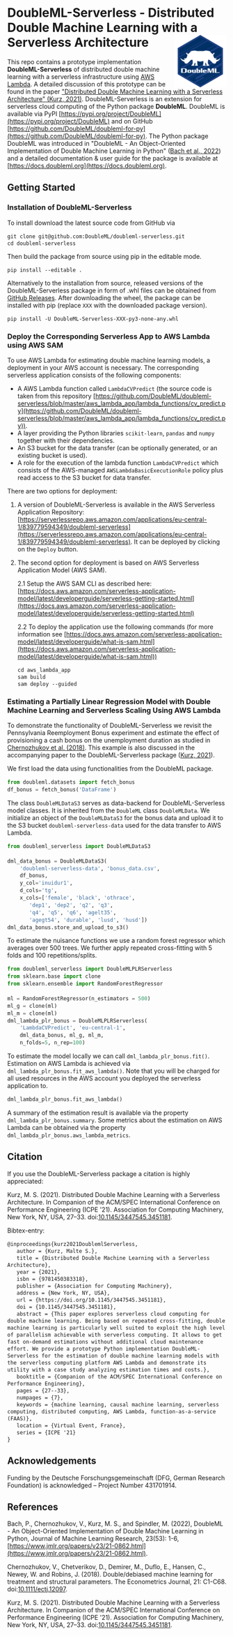 # DoubleML-Serverless - Distributed Double Machine Learning with a Serverless Architecture <a href="https://docs.doubleml.org"><img src="https://raw.githubusercontent.com/DoubleML/doubleml-for-py/master/doc/logo.png" align="right" width = "120" /></a>

This repo contains a prototype implementation **DoubleML-Serverless** of distributed double machine learning with a serverless infrastructure
using [AWS Lambda](https://aws.amazon.com/lambda).
A detailed discussion of this prototype can be found in the paper ["Distributed Double Machine Learning with a Serverless Architecture" (Kurz, 2021)](https://doi.org/10.1145/3447545.3451181).
DoubleML-Serverless is an extension for serverless cloud computing of the Python package **DoubleML**.
DoubleML is available via PyPI [https://pypi.org/project/DoubleML](https://pypi.org/project/DoubleML) and on GitHub [https://github.com/DoubleML/doubleml-for-py](https://github.com/DoubleML/doubleml-for-py).
The Python package DoubleML was introduced in
"DoubleML - An Object-Oriented Implementation of Double Machine Learning in Python"
([Bach et al., 2022](https://www.jmlr.org/papers/v23/21-0862.html))
and a detailed documentation \& user guide for the package is available at
[https://docs.doubleml.org](https://docs.doubleml.org).

## Getting Started

### Installation of DoubleML-Serverless

To install download the latest source code from GitHub via
```
git clone git@github.com:DoubleML/doubleml-serverless.git
cd doubleml-serverless
```

Then build the package from source using pip in the editable mode.

```
pip install --editable .
```

Alternatively to the installation from source, released versions of the DoubleML-Serverless package in form of
.whl files can be obtained from [GitHub Releases](https://github.com/DoubleML/doubleml-serverless/releases).
After downloading the wheel, the package can be installed with pip (replace `XXX` with the downloaded package version).
```
pip install -U DoubleML-Serverless-XXX-py3-none-any.whl
```

### Deploy the Corresponding Serverless App to AWS Lambda using AWS SAM

To use AWS Lambda for estimating double machine learning models, a deployment in your AWS account is necessary.
The corresponding serverless application consists of the following components:

* A AWS Lambda function called `LambdaCVPredict` (the source code is taken from this repository [https://github.com/DoubleML/doubleml-serverless/blob/master/aws_lambda_app/lambda_functions/cv_predict.py](https://github.com/DoubleML/doubleml-serverless/blob/master/aws_lambda_app/lambda_functions/cv_predict.py)).
* A layer providing the Python libraries `scikit-learn`, `pandas` and `numpy` together with their dependencies.
* An S3 bucket for the data transfer (can be optionally generated, or an existing bucket is used).
* A role for the execution of the lambda function `LambdaCVPredict` which consists of the AWS-managed `AWSLambdaBasicExecutionRole` policy plus read access to the S3 bucket for data transfer.


There are two options for deployment:

1. A version of DoubleML-Serverless is available in the AWS Serverless Application Repository: [https://serverlessrepo.aws.amazon.com/applications/eu-central-1/839779594349/doubleml-serverless](https://serverlessrepo.aws.amazon.com/applications/eu-central-1/839779594349/doubleml-serverless). It can be deployed by clicking on the `Deploy` button.

2. The second option for deployment is based on AWS Serverless Application Model (AWS SAM).

    2.1 Setup the AWS SAM CLI as described here: [https://docs.aws.amazon.com/serverless-application-model/latest/developerguide/serverless-getting-started.html](https://docs.aws.amazon.com/serverless-application-model/latest/developerguide/serverless-getting-started.html)

    2.2 To deploy the application use the following commands (for more information see [https://docs.aws.amazon.com/serverless-application-model/latest/developerguide/what-is-sam.html](https://docs.aws.amazon.com/serverless-application-model/latest/developerguide/what-is-sam.html))
    ```
    cd aws_lambda_app
    sam build
    sam deploy --guided
    ```

### Estimating a Partially Linear Regression Model with Double Machine Learning and Serverless Scaling Using AWS Lambda

To demonstrate the functionality of DoubleML-Serverless we revisit the Pennsylvania  Reemployment Bonus experiment
and estimate the effect of provisioning a cash bonus on the unemployment duration as studied in [Chernozhukov et al. (2018)](https://doi.org/10.1111/ectj.12097).
This example is also discussed in the accompanying paper to the DoubleML-Serverless package ([Kurz, 2021](https://doi.org/10.1145/3447545.3451181)).

We first load the data using functionalities from the DoubleML package.
```python
from doubleml.datasets import fetch_bonus
df_bonus = fetch_bonus('DataFrame')
```

The class `DoubleMLDataS3` serves as data-backend for DoubleML-Serverless model classes.
It is inherited from the `DoubleML` class `DoubleMLData`.
We initialize an object of the `DoubleMLDataS3` for the bonus data and upload it to the S3 bucket `doubleml-serverless-data` used for the data transfer to AWS Lambda.
```python
from doubleml_serverless import DoubleMLDataS3

dml_data_bonus = DoubleMLDataS3(
    'doubleml-serverless-data', 'bonus_data.csv',
    df_bonus,
    y_col='inuidur1',
    d_cols='tg',
    x_cols=['female', 'black', 'othrace',
       'dep1', 'dep2', 'q2', 'q3',
       'q4', 'q5', 'q6', 'agelt35',
       'agegt54', 'durable', 'lusd', 'husd'])
dml_data_bonus.store_and_upload_to_s3()
```

To estimate the nuisance functions we use a random forest regressor which averages over 500 trees.
We further apply repeated cross-fitting with 5 folds and 100 repetitions/splits.
```python
from doubleml_serverless import DoubleMLPLRServerless
from sklearn.base import clone
from sklearn.ensemble import RandomForestRegressor

ml = RandomForestRegressor(n_estimators = 500)
ml_g = clone(ml)
ml_m = clone(ml)
dml_lambda_plr_bonus = DoubleMLPLRServerless(
    'LambdaCVPredict', 'eu-central-1',
    dml_data_bonus, ml_g, ml_m,
    n_folds=5, n_rep=100)
```

To estimate the model locally we can call `dml_lambda_plr_bonus.fit()`.
Estimation on AWS Lambda is achieved via `dml_lambda_plr_bonus.fit_aws_lambda()`.
Note that you will be charged for all used resources in the AWS account you deployed the serverless application to.
```python
dml_lambda_plr_bonus.fit_aws_lambda()
```

A summary of the estimation result is available via the property `dml_lambda_plr_bonus.summary`.
Some metrics about the estimation on AWS Lambda can be obtained via the property  `dml_lambda_plr_bonus.aws_lambda_metrics`.

## Citation

If you use the DoubleML-Serverless package a citation is highly appreciated:

Kurz, M. S. (2021). Distributed Double Machine Learning with a Serverless Architecture.
In Companion of the ACM/SPEC International Conference on Performance Engineering (ICPE '21).
Association for Computing Machinery, New York, NY, USA, 27–33.
doi:[10.1145/3447545.3451181](https://doi.org/10.1145/3447545.3451181).

Bibtex-entry:

```
@inproceedings{kurz2021DoublemlServerless,
   author = {Kurz, Malte S.},
   title = {Distributed Double Machine Learning with a Serverless Architecture},
   year = {2021},
   isbn = {9781450383318},
   publisher = {Association for Computing Machinery},
   address = {New York, NY, USA},
   url = {https://doi.org/10.1145/3447545.3451181},
   doi = {10.1145/3447545.3451181},
   abstract = {This paper explores serverless cloud computing for double machine learning. Being based on repeated cross-fitting, double machine learning is particularly well suited to exploit the high level of parallelism achievable with serverless computing. It allows to get fast on-demand estimations without additional cloud maintenance effort. We provide a prototype Python implementation DoubleML-Serverless for the estimation of double machine learning models with the serverless computing platform AWS Lambda and demonstrate its utility with a case study analyzing estimation times and costs.},
   booktitle = {Companion of the ACM/SPEC International Conference on Performance Engineering},
   pages = {27--33},
   numpages = {7},
   keywords = {machine learning, causal machine learning, serverless computing, distributed computing, AWS Lambda, function-as-a-service (FAAS)},
   location = {Virtual Event, France},
   series = {ICPE '21}
}
```

## Acknowledgements

Funding by the Deutsche Forschungsgemeinschaft (DFG, German Research
Foundation) is acknowledged – Project Number 431701914.

## References

Bach, P., Chernozhukov, V., Kurz, M. S., and Spindler, M. (2022), DoubleML - An
Object-Oriented Implementation of Double Machine Learning in Python,
Journal of Machine Learning Research, 23(53): 1-6,
[https://www.jmlr.org/papers/v23/21-0862.html](https://www.jmlr.org/papers/v23/21-0862.html).

Chernozhukov, V., Chetverikov, D., Demirer, M., Duflo, E., Hansen, C., Newey, W. and Robins, J. (2018).
Double/debiased machine learning for treatment and structural parameters. The Econometrics Journal, 21: C1-C68.
doi:[10.1111/ectj.12097](https://doi.org/10.1111/ectj.12097).

Kurz, M. S. (2021). Distributed Double Machine Learning with a Serverless Architecture.
In Companion of the ACM/SPEC International Conference on Performance Engineering (ICPE '21).
Association for Computing Machinery, New York, NY, USA, 27–33.
doi:[10.1145/3447545.3451181](https://doi.org/10.1145/3447545.3451181).
